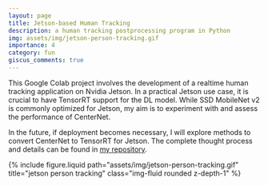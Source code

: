 ```yaml
---
layout: page
title: Jetson-based Human Tracking
description: a human tracking postprocessing program in Python
img: assets/img/jetson-person-tracking.gif
importance: 4
category: fun
giscus_comments: true
---
```


This Google Colab project involves the development of a realtime human tracking application on Nvidia Jetson. In a practical Jetson use case, it is crucial to have TensorRT support for the DL model. While SSD MobileNet v2 is commonly optimized for Jetson, my aim is to experiment with and assess the performance of CenterNet.

In the future, if deployment becomes necessary, I will explore methods to convert CenterNet to TensorRT for Jetson. The complete thought process and details can be found in [my repository](https://github.com/ykchong45/jetson-tracking-person).

<div class="row">
    <div class="col-sm mt-3 mt-md-0">
        {% include figure.liquid path="assets/img/jetson-person-tracking.gif" title="jetson person tracking" class="img-fluid rounded z-depth-1" %}
    </div>
</div>